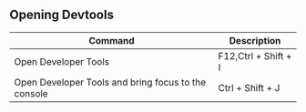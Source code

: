 
## Opening Devtools
| Command | Description |
| --- | --- |
| Open Developer Tools | F12,Ctrl + Shift + I |
| Open Developer Tools and bring focus to the console | Ctrl + Shift + J |
